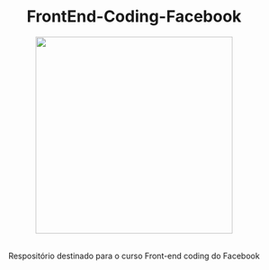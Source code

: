 <h1 align="center">
FrontEnd-Coding-Facebook
</h1>


<p align="center" >
<img width="350px" src="https://user-images.githubusercontent.com/62842327/93600763-8df0ca80-f996-11ea-8cee-67ed8b22cac0.png">
</p>

</br>

<div align="center">
Respositório destinado para o curso Front-end coding do Facebook
</div>

